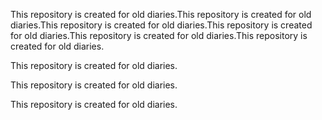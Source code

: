 This repository is created for old diaries.This repository is created for old diaries.This repository is created for old diaries.This repository is created for old diaries.This repository is created for old diaries.This repository is created for old diaries.

This repository is created for old diaries.

This repository is created for old diaries.

This repository is created for old diaries.